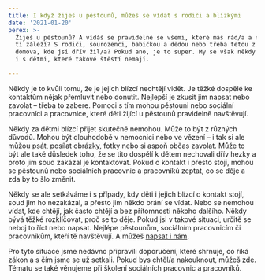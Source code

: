 ```yaml
---
title: I když žiješ u pěstounů, můžeš se vídat s rodiči a blízkými
date: '2021-01-20'
perex: >-
  Žiješ u pěstounů? A vídáš se pravidelně se všemi, které máš rád/a a na kterých
  ti záleží? S rodiči, sourozenci, babičkou a dědou nebo třeba tetou z dětského
  domova, kde jsi dřív žil/a? Pokud ano, je to super. My se však někdy setkáváme
  i s dětmi, které takové štěstí nemají.

---
```





Někdy je to kvůli tomu, že je jejich blízcí nechtějí vidět. Je těžké dospělé ke kontaktům nějak přemluvit nebo donutit. Nejlepší je zkusit jim napsat nebo zavolat – třeba to zabere. Pomoci s tím mohou pěstouni nebo sociální pracovníci a pracovnice, které děti žijící u pěstounů pravidelně navštěvují.



Někdy za dětmi blízcí přijet skutečně nemohou. Může to být z různých důvodů. Mohou být dlouhodobě v nemocnici nebo ve vězení – i tak si ale můžou psát, posílat obrázky, fotky nebo si aspoň občas zavolat. Může to být ale také důsledek toho, že se tito dospělí k dětem nechovali dřív hezky a proto jim soud zakázal je kontaktovat. Pokud o kontakt i přesto stojí, mohou se pěstounů nebo sociálních pracovnic a pracovníků zeptat, co se děje a zda by to šlo změnit. 



Někdy se ale setkáváme i s případy, kdy děti i jejich blízcí o kontakt stojí, soud jim ho nezakázal, a přesto jim někdo brání se vídat. Nebo se nemohou vídat, kde chtějí, jak často chtějí a bez přítomnosti někoho dalšího. Někdy bývá těžké rozklíčovat, proč se to děje. Pokud jsi v takové situaci, určitě se neboj to říct nebo napsat. Nejlépe pěstounům, sociálním pracovnicím či pracovníkům, kteří tě navštěvují. A můžeš [napsat i nám](jak-se-na-ochrance-obratit/). 



Pro tyto situace jsme nedávno připravili doporučení, které shrnuje, co říká zákon a s čím jsme se už setkali. Pokud bys chtěl/a nakouknout, můžeš [zde](https://www.ochrance.cz/fileadmin/user_upload/Kancelar/projekty/4._MO_1._doporuceni_rodina_VI_6985-20-VOP-PS.pdf). Tématu se také věnujeme při školení sociálních pracovnic a pracovníků. 



